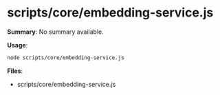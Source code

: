 # scripts/core/embedding-service.js

**Summary**: No summary available.

**Usage**:

```bash
node scripts/core/embedding-service.js
```

**Files**:
- scripts/core/embedding-service.js
